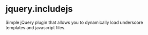 # jquery.includejs
Simple jQuery plugin that allows you to dynamically load underscore templates and javascript files.
